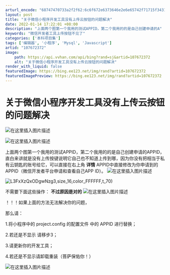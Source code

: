 ```yaml
---
arturl_encode: "68747470733a2f2f62:6c6f672e6373646e2e6e65742f71715f34313838303738372f:61727469636c652f64657461696c732f313037363732333732"
layout: post
title: "关于微信小程序开发工具没有上传云按钮的问题解决"
date: 2022-01-14 17:22:01 +08:00
description: "上面两个图第一个我用的测试APPID，第二个我用的的是自己创建申请的A"
keywords: "微信开发者工具上传按钮不见了"
categories: ['本科项目集']
tags: ['编辑器', '小程序', 'Mysql', 'Javascript']
artid: "107672372"
image:
    path: https://api.vvhan.com/api/bing?rand=sj&artid=107672372
    alt: "关于微信小程序开发工具没有上传云按钮的问题解决"
render_with_liquid: false
featuredImage: https://bing.ee123.net/img/rand?artid=107672372
featuredImagePreview: https://bing.ee123.net/img/rand?artid=107672372
---
```


# 关于微信小程序开发工具没有上传云按钮的问题解决

![在这里插入图片描述](https://i-blog.csdnimg.cn/blog_migrate/c8c340ec51bbfd604528d4b5393f4bf3.png)

![在这里插入图片描述](https://i-blog.csdnimg.cn/blog_migrate/67293c5e86aaaad7fb10b4a7f4d332d1.png)
  
上面两个图第一个我用的测试APPID，第二个我用的的是自己创建申请的APPID，直白来讲就是没有上传按键说明它自己也不知道上传到哪，因为你没有把相当于私有云钥匙的账号给它，可以直接在右上角
**详情**
APPID中直接修改为你申请到的APPID（微信开发者平台申请和查看自己APP ID）。
![在这里插入图片描述](https://i-blog.csdnimg.cn/blog_migrate/71a14483a6dc2c98663ba451fca49583.png)

![L3FxXzQxODgwNzg3,size_16,color_FFFFFF,t_70)](https://i-blog.csdnimg.cn/blog_migrate/ca1b648616011381ece2e7ccf5896818.png)

不需要下面这些操作：
**不过原因是对的**
![在这里插入图片描述](https://i-blog.csdnimg.cn/blog_migrate/08382cb0907a0eb4afe91a391e92955c.png)
  
！！！如果上面的方法无法解决你的问题，
  
那么请：
  
1.将小程序中的 project.config 的配置文件 中的 APPID 进行替换；

2.若还是不显示 请移步3；

3.请更新你的开发工具；
  
4.若还是不显示请卸载重装（菩萨保佑你！）
  
![在这里插入图片描述](https://i-blog.csdnimg.cn/blog_migrate/ee938ef7662d35bb6b39cfe07ff379fd.gif#pic_center)
